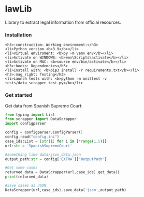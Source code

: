 # lawLib

Library to extract legal information from official resources.

### Installation
```
<h3>:construction: Working enviroment:</h3>
<li>Python version <b>3.9</b></li> 
<li>Virtual enviroment: <b>py -m venv env</b></li> 
<li>Activate on WINDOWS: <b>env\Scripts\activate</b></li>
<li>Activate on MAC: <b>source env/bin/activate</b></li>
<h3>:books: Dependencies</h3>
<li>Install with: <b>pip3 install -r requirements.txt</b></li>
<h3>:mag_right: Testing</h3>
<li>Launch tests with: <b>python -m unittest -v tests/data_scrapper_test.py</b></li>
```

### Get started
Get data from Spanish Supreme Court:

```Python
from typing import List
from scrapper import DataScrapper
import configparser

config = configparser.ConfigParser()
config.read("config.ini")
case_ids:List = [str(i) for i in [*range(1,5)]]
url:str = 'SpanishSupremeCourt'

#Something like data/json_data.json
output_path:str = config['EXTRA']['OutputPath']

#Get some cases
returned_data = DataScrapper(url,case_ids).get_data()
print(returned_data)

#Save cases as JSON
DataScrapper(url,case_ids).save_data('json',output_path)
```
